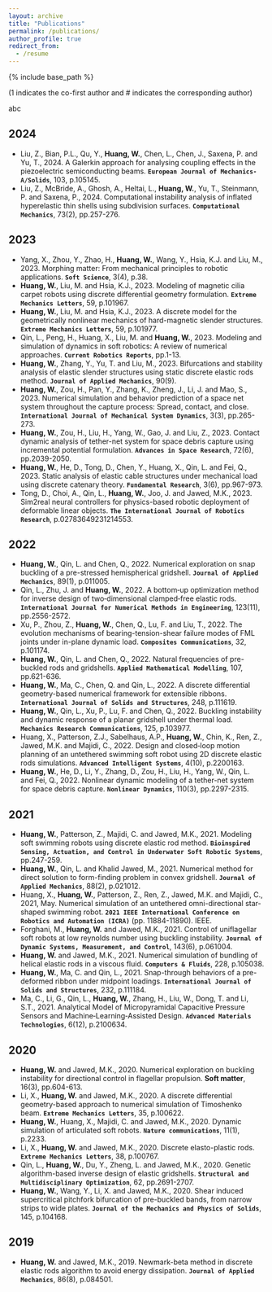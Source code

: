 ```yaml
---
layout: archive
title: "Publications"
permalink: /publications/
author_profile: true
redirect_from:
  - /resume
---
```


{% include base_path %}

(1 indicates the co-first author and # indicates the corresponding author)

<sup></sup> abc


2024
---
* Liu, Z., Bian, P.L., Qu, Y., **Huang, W.**, Chen, L., Chen, J., Saxena, P. and Yu, T., 2024. A Galerkin approach for analysing coupling effects in the piezoelectric semiconducting beams. **`European Journal of Mechanics-A/Solids`**, 103, p.105145.
* Liu, Z., McBride, A., Ghosh, A., Heltai, L., **Huang, W.**, Yu, T., Steinmann, P. and Saxena, P., 2024. Computational instability analysis of inflated hyperelastic thin shells using subdivision surfaces. **`Computational Mechanics`**, 73(2), pp.257-276.

2023
---
* Yang, X., Zhou, Y., Zhao, H., **Huang, W.**, Wang, Y., Hsia, K.J. and Liu, M., 2023. Morphing matter: From mechanical principles to robotic applications. **`Soft Science`**, 3(4), p.38.
* **Huang, W.**, Liu, M. and Hsia, K.J., 2023. Modeling of magnetic cilia carpet robots using discrete differential geometry formulation. **`Extreme Mechanics Letters`**, 59, p.101967.
* **Huang, W.**, Liu, M. and Hsia, K.J., 2023. A discrete model for the geometrically nonlinear mechanics of hard-magnetic slender structures. **`Extreme Mechanics Letters`**, 59, p.101977.
* Qin, L., Peng, H., Huang, X., Liu, M. and **Huang, W.**, 2023. Modeling and simulation of dynamics in soft robotics: A review of numerical approaches. **`Current Robotics Reports`**, pp.1-13.
* **Huang, W.**, Zhang, Y., Yu, T. and Liu, M., 2023. Bifurcations and stability analysis of elastic slender structures using static discrete elastic rods method. **`Journal of Applied Mechanics`**, 90(9).
* **Huang, W.**, Zou, H., Pan, Y., Zhang, K., Zheng, J., Li, J. and Mao, S., 2023. Numerical simulation and behavior prediction of a space net system throughout the capture process: Spread, contact, and close. **`International Journal of Mechanical System Dynamics`**, 3(3), pp.265-273.
* **Huang, W.**, Zou, H., Liu, H., Yang, W., Gao, J. and Liu, Z., 2023. Contact dynamic analysis of tether-net system for space debris capture using incremental potential formulation. **`Advances in Space Research`**, 72(6), pp.2039-2050.
* **Huang, W.**, He, D., Tong, D., Chen, Y., Huang, X., Qin, L. and Fei, Q., 2023. Static analysis of elastic cable structures under mechanical load using discrete catenary theory. **`Fundamental Research`**, 3(6), pp.967-973.
* Tong, D., Choi, A., Qin, L., **Huang, W.**, Joo, J. and Jawed, M.K., 2023. Sim2real neural controllers for physics-based robotic deployment of deformable linear objects. **`The International Journal of Robotics Research`**, p.02783649231214553.


2022
---
* **Huang, W.**, Qin, L. and Chen, Q., 2022. Numerical exploration on snap buckling of a pre-stressed hemispherical gridshell. **`Journal of Applied Mechanics`**, 89(1), p.011005.
* Qin, L., Zhu, J. and **Huang, W.**, 2022. A bottom‐up optimization method for inverse design of two‐dimensional clamped‐free elastic rods. **`International Journal for Numerical Methods in Engineering`**, 123(11), pp.2556-2572.
* Xu, P., Zhou, Z., **Huang, W.**, Chen, Q., Lu, F. and Liu, T., 2022. The evolution mechanisms of bearing-tension-shear failure modes of FML joints under in-plane dynamic load. **`Composites Communications`**, 32, p.101174.
* **Huang, W.**, Qin, L. and Chen, Q., 2022. Natural frequencies of pre-buckled rods and gridshells. **`Applied Mathematical Modelling`**, 107, pp.621-636.
* **Huang, W.**, Ma, C., Chen, Q. and Qin, L., 2022. A discrete differential geometry-based numerical framework for extensible ribbons. **`International Journal of Solids and Structures`**, 248, p.111619.
* **Huang, W.**, Qin, L., Xu, P., Lu, F. and Chen, Q., 2022. Buckling instability and dynamic response of a planar gridshell under thermal load. **`Mechanics Research Communications`**, 125, p.103977.
* Huang, X., Patterson, Z.J., Sabelhaus, A.P., **Huang, W.**, Chin, K., Ren, Z., Jawed, M.K. and Majidi, C., 2022. Design and closed‐loop motion planning of an untethered swimming soft robot using 2D discrete elastic rods simulations. **`Advanced Intelligent Systems`**, 4(10), p.2200163.
* **Huang, W.**, He, D., Li, Y., Zhang, D., Zou, H., Liu, H., Yang, W., Qin, L. and Fei, Q., 2022. Nonlinear dynamic modeling of a tether-net system for space debris capture. **`Nonlinear Dynamics`**, 110(3), pp.2297-2315.

2021
---
* **Huang, W.**, Patterson, Z., Majidi, C. and Jawed, M.K., 2021. Modeling soft swimming robots using discrete elastic rod method. **`Bioinspired Sensing, Actuation, and Control in Underwater Soft Robotic Systems`**, pp.247-259.
* **Huang, W.**, Qin, L. and Khalid Jawed, M., 2021. Numerical method for direct solution to form-finding problem in convex gridshell. **`Journal of Applied Mechanics`**, 88(2), p.021012.
* Huang, X., **Huang, W.**, Patterson, Z., Ren, Z., Jawed, M.K. and Majidi, C., 2021, May. Numerical simulation of an untethered omni-directional star-shaped swimming robot. **`2021 IEEE International Conference on Robotics and Automation (ICRA)`** (pp. 11884-11890). IEEE.
* Forghani, M., **Huang, W.** and Jawed, M.K., 2021. Control of uniflagellar soft robots at low reynolds number using buckling instability. **`Journal of Dynamic Systems, Measurement, and Control`**, 143(6), p.061004.
* **Huang, W.** and Jawed, M.K., 2021. Numerical simulation of bundling of helical elastic rods in a viscous fluid. **`Computers & Fluids`**, 228, p.105038.
* **Huang, W.**, Ma, C. and Qin, L., 2021. Snap-through behaviors of a pre-deformed ribbon under midpoint loadings. **`International Journal of Solids and Structures`**, 232, p.111184.
* Ma, C., Li, G., Qin, L., **Huang, W.**, Zhang, H., Liu, W., Dong, T. and Li, S.T., 2021. Analytical Model of Micropyramidal Capacitive Pressure Sensors and Machine‐Learning‐Assisted Design. **`Advanced Materials Technologies`**, 6(12), p.2100634.


2020
---
* **Huang, W.** and Jawed, M.K., 2020. Numerical exploration on buckling instability for directional control in flagellar propulsion. **Soft matter**, 16(3), pp.604-613.
* Li, X., **Huang, W.** and Jawed, M.K., 2020. A discrete differential geometry-based approach to numerical simulation of Timoshenko beam. **`Extreme Mechanics Letters`**, 35, p.100622.
* **Huang, W.**, Huang, X., Majidi, C. and Jawed, M.K., 2020. Dynamic simulation of articulated soft robots. **`Nature communications`**, 11(1), p.2233.
* Li, X., **Huang, W.** and Jawed, M.K., 2020. Discrete elasto-plastic rods. **`Extreme Mechanics Letters`**, 38, p.100767.
* Qin, L., **Huang, W.**, Du, Y., Zheng, L. and Jawed, M.K., 2020. Genetic algorithm-based inverse design of elastic gridshells. **`Structural and Multidisciplinary Optimization`**, 62, pp.2691-2707.
* **Huang, W.**, Wang, Y., Li, X. and Jawed, M.K., 2020. Shear induced supercritical pitchfork bifurcation of pre-buckled bands, from narrow strips to wide plates. **`Journal of the Mechanics and Physics of Solids`**, 145, p.104168.

2019
---
* **Huang, W.** and Jawed, M.K., 2019. Newmark-beta method in discrete elastic rods algorithm to avoid energy dissipation. **`Journal of Applied Mechanics`**, 86(8), p.084501.
